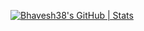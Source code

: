[![Bhavesh38's GitHub | Stats](https://stats.quine.sh/Bhavesh38/github?theme=dark)](https://quine.sh)
